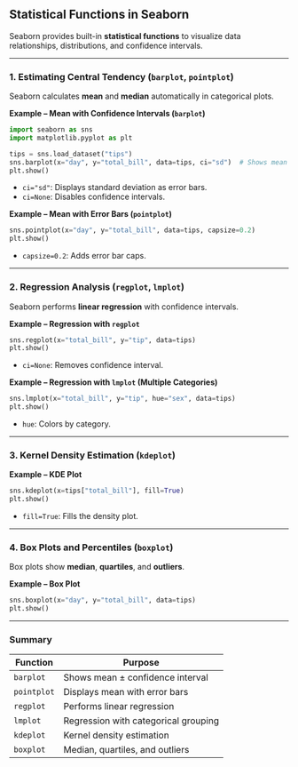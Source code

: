 ## Statistical Functions in Seaborn  

Seaborn provides built-in **statistical functions** to visualize data relationships, distributions, and confidence intervals.  

---

### 1. **Estimating Central Tendency (`barplot`, `pointplot`)**  
Seaborn calculates **mean** and **median** automatically in categorical plots.  

**Example – Mean with Confidence Intervals (`barplot`)**  
```python
import seaborn as sns
import matplotlib.pyplot as plt

tips = sns.load_dataset("tips")
sns.barplot(x="day", y="total_bill", data=tips, ci="sd")  # Shows mean ± standard deviation
plt.show()
```

- `ci="sd"`: Displays standard deviation as error bars.  
- `ci=None`: Disables confidence intervals.  

**Example – Mean with Error Bars (`pointplot`)**  
```python
sns.pointplot(x="day", y="total_bill", data=tips, capsize=0.2)
plt.show()
```

- `capsize=0.2`: Adds error bar caps.  

---

### 2. **Regression Analysis (`regplot`, `lmplot`)**  
Seaborn performs **linear regression** with confidence intervals.  

**Example – Regression with `regplot`**  
```python
sns.regplot(x="total_bill", y="tip", data=tips)
plt.show()
```

- `ci=None`: Removes confidence interval.  

**Example – Regression with `lmplot` (Multiple Categories)**  
```python
sns.lmplot(x="total_bill", y="tip", hue="sex", data=tips)
plt.show()
```

- `hue`: Colors by category.  

---

### 3. **Kernel Density Estimation (`kdeplot`)**  
**Example – KDE Plot**  
```python
sns.kdeplot(x=tips["total_bill"], fill=True)
plt.show()
```

- `fill=True`: Fills the density plot.  

---

### 4. **Box Plots and Percentiles (`boxplot`)**  
Box plots show **median**, **quartiles**, and **outliers**.  

**Example – Box Plot**  
```python
sns.boxplot(x="day", y="total_bill", data=tips)
plt.show()
```

---

### Summary  

| Function | Purpose |
|----------|---------|
| `barplot` | Shows mean ± confidence interval |
| `pointplot` | Displays mean with error bars |
| `regplot` | Performs linear regression |
| `lmplot` | Regression with categorical grouping |
| `kdeplot` | Kernel density estimation |
| `boxplot` | Median, quartiles, and outliers |
